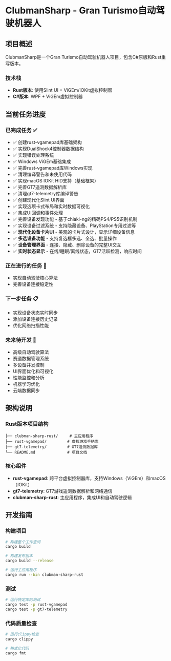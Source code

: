 # ClubmanSharp - Gran Turismo自动驾驶机器人

## 项目概述

ClubmanSharp是一个Gran Turismo自动驾驶机器人项目，包含C#原版和Rust重写版本。

### 技术栈
- **Rust版本**: 使用Slint UI + ViGEm/IOKit虚拟控制器
- **C#版本**: WPF + ViGEm虚拟控制器

## 当前任务进度

### 已完成任务 ✅
- ✅ 创建rust-vgamepad库基础架构
- ✅ 实现DualShock4控制器数据结构
- ✅ 实现错误处理系统
- ✅ Windows ViGEm基础集成
- ✅ 完善rust-vgamepad库Windows实现
- ✅ 清理编译警告和未使用代码
- ✅ 实现macOS IOKit HID支持（基础框架）
- ✅ 完善GT7遥测数据解析库
- ✅ 清理gt7-telemetry库编译警告
- ✅ 创建现代化Slint UI界面
- ✅ 实现选项卡式布局和实时数据可视化
- ✅ 集成UI回调和事件处理
- ✅ 完善设备发现功能 - 基于chiaki-ng的精确PS4/PS5识别机制
- ✅ 实现设备过滤系统 - 支持隐藏设备、PlayStation专用过滤等
- ✅ **现代化设备卡片UI** - 美观的卡片式设计，显示详细设备信息
- ✅ **多选设备功能** - 支持复选框多选、全选、批量操作
- ✅ **设备管理界面** - 连接、隐藏、删除设备的完整UI交互
- ✅ **实时状态显示** - 在线/睡眠/离线状态，GT7活跃检测，响应时间

### 正在进行的任务 🔄
- 实现自动驾驶核心算法
- 完善设备连接稳定性

### 下一步任务 📋
- 实现设备状态实时同步
- 添加设备连接历史记录
- 优化网络扫描性能

### 未来待开发 🚀
- 高级自动驾驶算法
- 赛道数据管理系统
- 多设备并发控制
- UI界面优化和可视化
- 性能监控和分析
- 机器学习优化
- 云端数据同步

## 架构说明

### Rust版本项目结构
```
├── clubman-sharp-rust/     # 主应用程序
├── rust-vgamepad/         # 虚拟游戏手柄库
├── gt7-telemetry/         # GT7遥测数据库
└── README.md              # 项目文档
```

### 核心组件
- **rust-vgamepad**: 跨平台虚拟控制器库，支持Windows（ViGEm）和macOS（IOKit）
- **gt7-telemetry**: GT7游戏遥测数据解析和网络通信
- **clubman-sharp-rust**: 主应用程序，集成UI和自动驾驶逻辑

## 开发指南

### 构建项目
```bash
# 构建整个工作空间
cargo build

# 构建发布版本
cargo build --release

# 运行主应用程序
cargo run --bin clubman-sharp-rust
```

### 测试
```bash
# 运行特定库的测试
cargo test -p rust-vgamepad
cargo test -p gt7-telemetry
```

### 代码质量检查
```bash
# 运行clippy检查
cargo clippy

# 格式化代码
cargo fmt
``` 